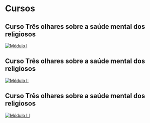 # Cursos

## Curso Três olhares sobre a saúde mental dos religiosos

<a href="/curso-ABC.html">

![Módulo I](img/adalberto.png/600x300)

</a>

## Curso Três olhares sobre a saúde mental dos religiosos

<a href="/curso-ABC.html">

![Módulo II](img/anamelia.png/600x300)

</a>

## Curso Três olhares sobre a saúde mental dos religiosos

<a href="/curso-ABC.html">

![Módulo III](img/wellington.png/600x300)

</a>
